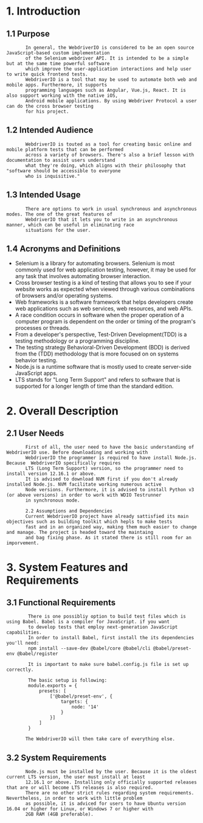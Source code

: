 # 1. Introduction

## 1.1 Purpose
           In general, the WebdriverIO is considered to be an open source JavaScript-based custom implementation 
           of the Selenium webdriver API. It is intended to be a simple but at the same time powerful software 
           which improve the user-application interactions and help user to write quick frontend tests. 
           WebdriverIO is a tool that may be used to automate both web and mobile apps. Furthermore, it supports 
           programming languages such as Angular, Vue.js, React. It is also support working with the native iOS, 
           Android mobile applications. By using Webdriver Protocol a user can do the cross browser testing
           for his project. 
           
## 1.2 Intended Audience
           WebdriverIO is touted as a tool for creating basic online and mobile platform tests that can be performed 
           across a variety of browsers. There's also a brief lesson with documentation to assist users understand 
           what they're doing, which aligns with their philosophy that "software should be accessible to everyone 
           who is inquisitive."
           
## 1.3 Intended Usage
           There are options to work in usual synchronous and asynchronous modes. The one of the great features of 
           WebdriverIO that it lets you to write in an asynchronous manner, which can be useful in eliminating race 
           situations for the user.           
           
## 1.4 Acronyms and Definitions 
- Selenium is a library for automating browsers. Selenium is most commonly used for web application testing, 
            however, it may be used for any task that involves automating browser interaction.
- Cross browser testing is a kind of testing that allows you to see if your website works as 
            expected when viewed through various combinations of browsers and/or operating systems.
- Web frameworks is a software framework that helps developers create web applications such as web services, 
            web resources, and web APIs.
- A race condition occurs in software when the proper operation of a computer program is dependent on the order
            or timing of the program's processes or threads.
- From a developer's perspective, Test-Driven Development(TDD) is a testing methodology or a programming 
            discipline.
- The testing strategy Behavioral-Driven Development (BDD) is derived from the (TDD) methodology
            that is more focused on on systems behavior testing.
- Node.js is a runtime software that is mostly used to create server-side JavaScript apps.
- LTS stands for "Long Term Support" and refers to software that is supported for a longer length of time 
            than the standard edition.
            
# 2. Overall Description

## 2.1 User Needs
           First of all, the user need to have the basic understanding of WebdriverIO use. Before downloading and working with 
           WebdriverIO the programmer is required to have install Node.js. Because  WebdriverIO specifically requires 
           LTS (Long Term Support) version, so the programmer need to install version 12.16.1 or above.
           It is advised to download NVM first if you don't already installed Node.js. NVM facilitate working numerous active 
           Node versions. Furthermore, it is advised to install Python v3 (or above versions) in order to work with WDIO Testrunner 
           in synchronous mode.
            
           2.2 Assumptions and Dependencies
           Current WebdriverIO project have already sattisfied its main objectives such as building toolkit which hepls to make tests 
           fast and in an organized way, making them much easier to change and manage. The project is headed toward the maintaing 
           and bag fixing phase. As it stated there is still room for an imporvement.
           
 # 3. System Features and Requirements

 ## 3.1 Functional Requirements
            There is one possibliy option to build test files which is using Babel. Babel is a compiler for JavaScript. if you want 
            to develop tests that employ next-generation JavaScript capabilities.
            In order to install Babel, first install the its dependencies you'll need:
            npm install --save-dev @babel/core @babel/cli @babel/preset-env @babel/register
            
            It is important to make sure babel.config.js file is set up correctly.
            
            The basic setup is following:
            module.exports = {
                presets: [
                    ['@babel/preset-env', {
                        targets: {
                            node: '14'
                        }
                    }]
                ]
            }
            
           The WebdriverIO will then take care of everything else.

## 3.2 System Requirements
           Node.js must be installed by the user. Because it is the oldest current LTS version, the user must install at least 
           12.16.1 or above. Installing only officially supported releases that are or will become LTS releases is also required.
           There are no other strict rules regarding system requirements. Nevertheless, in order to work with little problem 
           as possible, it is adviced for users to have Ubuntu version 16.04 or higher for Linux, or Windows 7 or higher with 
           2GB RAM (4GB preferable).
